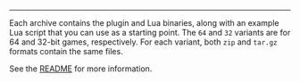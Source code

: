 ---

Each archive contains the plugin and Lua binaries, along with an example Lua script that you can use as a starting point. The `64` and `32` variants are for 64 and 32-bit games, respectively. For each variant, both `zip` and `tar.gz` formats contain the same files.

See the [README](./README.md) for more information.
